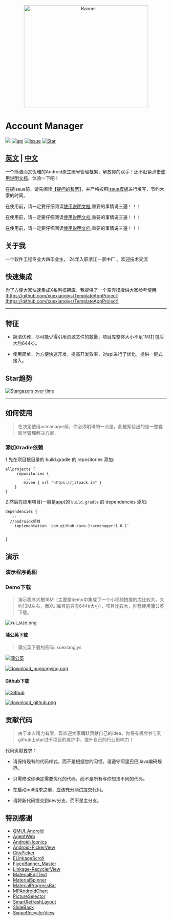 <p align="center">
  <img src="https://raw.githubusercontent.com/xuexiangjys/XUI/master/art/app_logo_xui.png" width="388" height="321" alt="Banner" />
</p>

# Account Manager
[![](https://jitpack.io/v/koro-1/acmanager.svg)](https://jitpack.io/#koro-1/acmanager)
[![api](https://img.shields.io/badge/API-17+-brightgreen.svg)](https://android-arsenal.com/api?level=17)
[![Issue](https://img.shields.io/github/issues/koro-1/acmanager.svg)](https://github.com/koro-1/acmanager/issues)
[![Star](https://img.shields.io/github/stars/koro-1/acmanager.svg)](https://github.com/koro-1/acmanager)

## [英文](./README.md) | [中文](./README_ZH.md)

一个简洁而又优雅的Android原生账号管理框架，解放你的双手！还不赶紧点击[使用说明文档](https://github.com/koro-1/acmanager/wiki)，体验一下吧！


在提issue前，请先阅读[【提问的智慧】](https://xuexiangjys.blog.csdn.net/article/details/83344235)，并严格按照[issue模板](https://github.com/koro-1/acmanager/issues/new/choose)进行填写，节约大家的时间。

在使用前，请一定要仔细阅读[使用说明文档](https://github.com/koro-1/acmanager/wiki),重要的事情说三遍！！！

在使用前，请一定要仔细阅读[使用说明文档](https://github.com/koro-1/acmanager/wiki),重要的事情说三遍！！！

在使用前，请一定要仔细阅读[使用说明文档](https://github.com/koro-1/acmanager/wiki),重要的事情说三遍！！！

## 关于我

一个软件工程专业大四毕业生， 24年入职浙江一家中厂 。欢迎技术交流

## 快速集成

为了方便大家快速集成X系列框架库，我提供了一个空壳模版供大家参考使用: [https://github.com/xuexiangjys/TemplateAppProject](https://github.com/xuexiangjys/TemplateAppProject)



----

## 特征

* 简洁优雅，尽可能少得引用资源文件的数量，项目库整体大小不足1M(打包后大约644k）。



* 使用简单，为方便快速开发，提高开发效率，对api进行了优化，提供一键式接入。



## Star趋势

[![Stargazers over time](https://starchart.cc/koro-1/acmanager.svg)](https://starchart.cc/koro-1/acmanager)

----

## 如何使用

> 在决定使用acmanager前，你必须明确的一点是，此框架给出的是一整套账号管理解决方案，

### 添加Gradle依赖

1.先在项目根目录的 build.gradle 的 repositories 添加:
```
allprojects {
     repositories {
        ...
        maven { url "https://jitpack.io" }
    }
}
```

2.然后在应用项目(一般是app)的 `build.gradle` 的 dependencies 添加:

```
dependencies {
  ...
  //androidx项目
    implementation 'com.github.koro-1:acmanager:1.0.1'

  
}
```



## 演示

### 演示程序截图



### Demo下载

> 演示程序大概18M（主要是demo中集成了一个小视频拍摄的库比较大，大约13M左右，而XUI库目前只有644k大小），项目比较大，推荐使用蒲公英下载。

![xui_size.png](./art/xui_size.png)

#### 蒲公英下载

> 蒲公英下载的密码: xuexiangjys

[![蒲公英](https://img.shields.io/badge/downloads-蒲公英-blue.svg)](https://www.pgyer.com/XUIDemo)

[![download_pugongying.png](./art/download_pugongying.png)](https://www.pgyer.com/XUIDemo)

#### Github下载

[![Github](https://img.shields.io/badge/downloads-Github-blue.svg)](https://github.com/koro-1/acmanager/blob/master/apk/xuidemo.apk?raw=true)

[![download_github.png](./art/download_github.png)](https://github.com/koro-1/acmanager/blob/master/apk/xuidemo.apk?raw=true)

## 贡献代码

> 由于本人精力有限，现欢迎大家踊跃贡献自己的idea，你将有机会参与到github上star过千项目的维护中，提升自己的行业影响力！

代码贡献要求：

* 请保持现有的代码样式，而不是根据您的习惯。请遵守阿里巴巴Java编码规范。

* 只需修改你确定需要优化的代码，而不是所有与你想法不同的代码。

* 在启动pull请求之前，应该充分测试提交代码。

* 请将新代码提交到dev分支，而不是主分支。

## 特别感谢

* [QMUI_Android](https://github.com/Tencent/QMUI_Android)
* [AgentWeb](https://github.com/Justson/AgentWeb)
* [Android-Iconics](https://github.com/mikepenz/Android-Iconics)
* [Android-PickerView](https://github.com/Bigkoo/Android-PickerView)
* [CityPicker](https://github.com/xuexiangjys/CityPicker)
* [ELinkageScroll](https://github.com/MFC-TEC/ELinkageScroll)
* [FlycoBanner_Master](https://github.com/H07000223/FlycoBanner_Master)
* [Linkage-RecyclerView](https://github.com/KunMinX/Linkage-RecyclerView)
* [MaterialEditText](https://github.com/rengwuxian/MaterialEditText)
* [MaterialSpinner](https://github.com/jaredrummler/MaterialSpinner)
* [MaterialProgressBar](https://github.com/DreaminginCodeZH/MaterialProgressBar)
* [MPAndroidChart](https://github.com/PhilJay/MPAndroidChart)
* [PictureSelector](https://github.com/LuckSiege/PictureSelector)
* [SmartRefreshLayout](https://github.com/scwang90/SmartRefreshLayout)
* [SlideBack](https://github.com/ParfoisMeng/SlideBack)
* [SwipeRecyclerView](https://github.com/yanzhenjie/SwipeRecyclerView)


